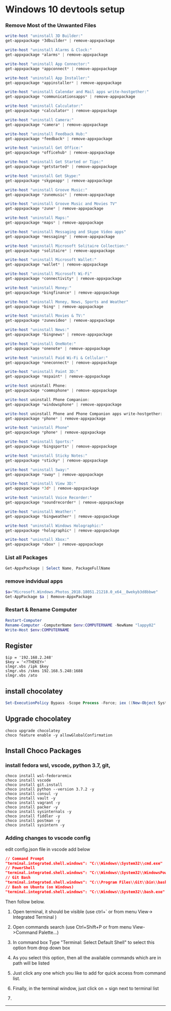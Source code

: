 ﻿
# Windows 10 devtools setup

### Remove Most of the Unwanted Files

```powershell
write-host "uninstall 3D Builder:"
get-appxpackage *3dbuilder* | remove-appxpackage

write-host "uninstall Alarms & Clock:"
get-appxpackage *alarms* | remove-appxpackage

write-host "uninstall App Connector:"
get-appxpackage *appconnect* | remove-appxpackage

write-host "uninstall App Installer:"
get-appxpackage *appinstaller* | remove-appxpackage

write-host "uninstall Calendar and Mail apps write-hostgether:"
get-appxpackage *communicationsapps* | remove-appxpackage

write-host "uninstall Calculator:"
get-appxpackage *calculator* | remove-appxpackage

write-host "uninstall Camera:"
get-appxpackage *camera* | remove-appxpackage

write-host "uninstall Feedback Hub:"
get-appxpackage *feedback* | remove-appxpackage

write-host "uninstall Get Office:"
get-appxpackage *officehub* | remove-appxpackage

write-host "uninstall Get Started or Tips:"
get-appxpackage *getstarted* | remove-appxpackage

write-host "uninstall Get Skype:"
get-appxpackage *skypeapp* | remove-appxpackage

write-host "uninstall Groove Music:"
get-appxpackage *zunemusic* | remove-appxpackage

write-host "uninstall Groove Music and Movies TV"
get-appxpackage *zune* | remove-appxpackage

write-host "uninstall Maps:"
get-appxpackage *maps* | remove-appxpackage

write-host "uninstall Messaging and Skype Video apps"
get-appxpackage *messaging* | remove-appxpackage

write-host "uninstall Microsoft Solitaire Collection:"
get-appxpackage *solitaire* | remove-appxpackage

write-host "uninstall Microsoft Wallet:"
get-appxpackage *wallet* | remove-appxpackage

write-host "uninstall Microsoft Wi-Fi"
get-appxpackage *connectivity* | remove-appxpackage

write-host "uninstall Money:"
get-appxpackage *bingfinance* | remove-appxpackage

write-host "uninstall Money, News, Sports and Weather"
get-appxpackage *bing* | remove-appxpackage

write-host "uninstall Movies & TV:"
get-appxpackage *zunevideo* | remove-appxpackage

write-host "uninstall News:"
get-appxpackage *bingnews* | remove-appxpackage

write-host "uninstall OneNote:"
get-appxpackage *onenote* | remove-appxpackage

write-host "uninstall Paid Wi-Fi & Cellular:"
get-appxpackage *oneconnect* | remove-appxpackage

write-host "uninstall Paint 3D:"
get-appxpackage *mspaint* | remove-appxpackage

write-host uninstall Phone:
get-appxpackage *commsphone* | remove-appxpackage

write-host uninstall Phone Companion:
get-appxpackage *windowsphone* | remove-appxpackage

write-host uninstall Phone and Phone Companion apps write-hostgether:
get-appxpackage *phone* | remove-appxpackage

write-host "uninstall Phone"
get-appxpackage *phone* | remove-appxpackage

write-host "uninstall Sports:"
get-appxpackage *bingsports* | remove-appxpackage

write-host "uninstall Sticky Notes:"
get-appxpackage *sticky* | remove-appxpackage

write-host "uninstall Sway:"
get-appxpackage *sway* | remove-appxpackage

write-host "uninstall View 3D:"
get-appxpackage *3d* | remove-appxpackage

write-host "uninstall Voice Recorder:"
get-appxpackage *soundrecorder* | remove-appxpackage

write-host "uninstall Weather:"
get-appxpackage *bingweather* | remove-appxpackage

write-host "uninstall Windows Holographic:"
get-appxpackage *holographic* | remove-appxpackage

write-host "uninstall Xbox:"
get-appxpackage *xbox* | remove-appxpackage
```

### List all Packages

```powershell
Get-AppxPackage | Select Name, PackageFullName
```

### remove indvidual apps

```powershell
$a="Microsoft.Windows.Photos_2018.18051.21218.0_x64__8wekyb3d8bbwe"
Get-AppPackage $a | Remove-AppxPackage
```

### Restart & Rename Computer

```powershell
Restart-Computer 
Rename-Computer -ComputerName $env:COMPUTERNAME -NewName "lappy02"
Write-Host $env:COMPUTERNAME
```

## Register 

```command
$ip = '192.168.2.248'
$key = '<?THEKEY>'
slmgr.vbs /ipk $key
slmgr.vbs /skms 192.168.5.248:1688
slmgr.vbs /ato
```

## install chocolatey

```powershell
Set-ExecutionPolicy Bypass -Scope Process -Force; iex ((New-Object System.Net.WebClient).DownloadString('https://chocolatey.org/install.ps1'))
```

## Upgrade chocolatey

```command
choco upgrade chocolatey
choco feature enable -y allowGlobalConfirmation
```

## Install Choco Packages  

### install fedora wsl, vscode, python 3.7, git,  

```command
choco install wsl-fedoraremix
choco install vscode
choco install git.install
choco install python --version 3.7.2 -y
choco install consul -y
choco install vault -y
choco install vagrant -y
choco install packer -y
choco install sysinternals -y
choco install fiddler -y
choco install postman -y
choco install sysintern -y
```

### Adding changes to vscode config

edit config.json file in vscode add below

```json
// Command Prompt
"terminal.integrated.shell.windows": "C:\\Windows\\System32\\cmd.exe"
// PowerShell
"terminal.integrated.shell.windows": "C:\\Windows\\System32\\WindowsPowerShell\\v1.0\\powershell.exe"
// Git Bash
"terminal.integrated.shell.windows": "C:\\Program Files\\Git\\bin\\bash.exe"
// Bash on Ubuntu (on Windows)
"terminal.integrated.shell.windows": "C:\\Windows\\System32\\bash.exe"
```

Then follow below.

1. Open terminal, it should be visible (use ctrl+` or from menu View-> Integrated Terminal )

2. Open commands search (use Ctrl+Shift+P or from menu View->Command Palette...)

3. In command box Type "Terminal: Select Default Shell" to select this option from drop down box

4. As you select this option, then all the available commands which are in path will be listed

5. Just click any one which you like to add for quick access from command list.

6. Finally, in the terminal window, just click on + sign next to terminal list

7. 
---

